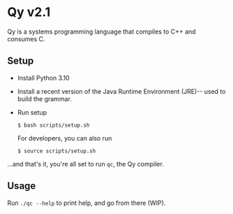 # Qy v2.1

Qy is a systems programming language that compiles to C++ and consumes C.

## Setup

- Install Python 3.10
- Install a recent version of the Java Runtime Environment (JRE)-- used to build the grammar.
- Run setup

  ```
  $ bash scripts/setup.sh
  ```
  
  For developers, you can also run

  ```
  $ source scripts/setup.sh
  ```

...and that's it, you're all set to run `qc`, the Qy compiler.

## Usage

Run `./qc --help` to print help, and go from there (WIP).

